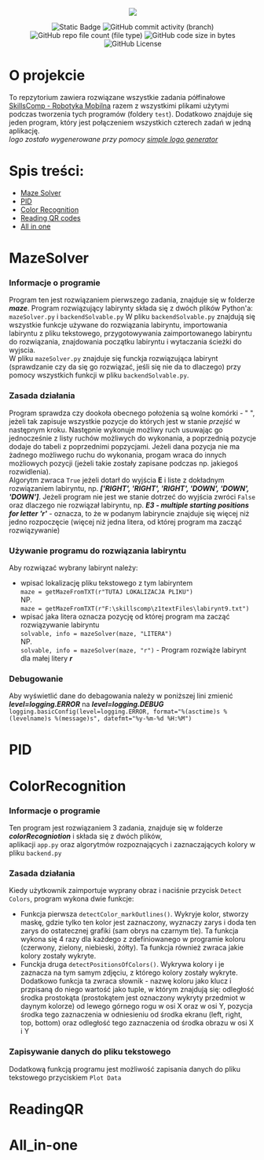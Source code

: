 <p align="center">
  <img src="https://github.com/Szymon-Glinka/skillsComp/assets/131162335/61ca9152-2164-4cfa-b2b0-14bd25c4e0f3">
</p>
<p align="center">
  <img alt="Static Badge" src="https://img.shields.io/badge/skillsComp-Robotyka_Mobilna-blue">
  <img alt="GitHub commit activity (branch)" src="https://img.shields.io/github/commit-activity/m/Szymon-Glinka/skillsComp">
  <img alt="GitHub repo file count (file type)" src="https://img.shields.io/github/directory-file-count/Szymon-Glinka/skillsComp">
  <img alt="GitHub code size in bytes" src="https://img.shields.io/github/languages/code-size/Szymon-Glinka/skillsComp">
  <img alt="GitHub License" src="https://img.shields.io/github/license/Szymon-Glinka/skillsComp">
</p>


# O projekcie
To repzytorium zawiera rozwiązane wszystkie zadania półfinałowe [SkillsComp - Robotyka Mobilna](https://skillscomp.itee.radom.pl/service/robotyka-mobilna/) razem z wszystkimi plikami użytymi podczas tworzenia tych programów (foldery ```test```). Dodatkowo znajduje się jeden program, który jest połączeniem wszystkich czterech zadań w jedną aplikację.  
*logo zostało wygenerowane przy pomocy [simple logo generator](https://creecros.github.io/simple_logo_gen/)*

# Spis treści:
* [Maze Solver](#MazeSolver)
* [PID](#PID)
* [Color Recognition](#ColorRecognition)
* [Reading QR codes](#ReadingQR)
* [All in one](#All_in-one)

# MazeSolver
### Informacje o programie
Program ten jest rozwiązaniem pierwszego zadania, znajduje się w folderze **_maze_**.
Program rozwiązujący labirynty składa się z dwóch plików Python'a: ```mazeSolver.py``` i ```backendSolvable.py``` 
W pliku ```backendSolvable.py``` znajdują się wszystkie funkcje używane do rozwiązania labiryntu, importowania labiryntu z pliku tekstowego, przygotowywania zaimportowanego labiryntu do rozwiązania, znajdowania początku labiryntu i wytaczania ścieżki do wyjscia.  
W pliku ```mazeSolver.py``` znajduje się funckja rozwiązująca labirynt (sprawdzanie czy da się go rozwiązać, jeśli się nie da to dlaczego) przy pomocy wszystkich funkcji w pliku ```backendSolvable.py```.   

### Zasada działania
Program sprawdza czy dookoła obecnego położenia są wolne komórki - " ", jeżeli tak zapisuje wszystkie pozycje do których jest w stanie *przejść* w następnym kroku. Następnie wykonuje możliwy ruch usuwając go jednocześnie z listy ruchów możliwych do wykonania, a poprzednią pozycje dodaje do tabeli z poprzednimi popzycjami. Jeżeli dana pozycja nie ma żadnego możliwego ruchu do wykonania, progam wraca do innych możliowych pozycji (jeżeli takie zostały zapisane podczas np. jakiegoś rozwidlenia).  
Algorytm zwraca ```True``` jeżeli dotarł do wyjścia **E** i liste z dokładnym rozwiązaniem labiryntu, np. **_['RIGHT', 'RIGHT', 'RIGHT', 'DOWN', 'DOWN', 'DOWN']_**. Jeżeli program nie jest we stanie dotrzeć do wyjścia zwróci ```False``` oraz dlaczego nie rozwiązał labiryntu, np. **_E3 - multiple starting positions for letter 'r'_** - oznacza, to że w podanym labiryncie znajduje się więcej niż jedno rozpoczęcie (więcej niż jedna litera, od której program ma zacząć rozwiązywanie)

### Używanie programu do rozwiązania labiryntu
Aby rozwiązać wybrany labirynt należy:   
* wpisać lokalizację pliku tekstowego z tym labiryntem   
```maze = getMazeFromTXT(r"TUTAJ LOKALIZACJA PLIKU")```   
NP.  
```maze = getMazeFromTXT(r"F:\skillscomp\z1textFiles\labirynt9.txt")```  
* wpisać jaka litera oznacza pozycję od której program ma zacząć rozwiązywanie labiryntu  
```solvable, info = mazeSolver(maze, "LITERA")```   
NP.   
```solvable, info = mazeSolver(maze, "r")``` - Program rozwiąże labirynt dla małej litery **_r_**

### Debugowanie
Aby wyświetlić dane do debagowania należy w poniższej lini zmienić **_level=logging.ERROR_** na **_level=logging.DEBUG_**   
```logging.basicConfig(level=logging.ERROR, format="%(asctime)s %(levelname)s %(message)s", datefmt="%y-%m-%d %H:%M")```

# PID

# ColorRecognition
### Informacje o programie
Ten program jest rozwiązaniem 3 zadania, znajduje się w folderze **_colorRecogniotion_** i składa się z dwóch plików,    
aplikacji ```app.py``` oraz algorytmów rozpoznających i zaznaczających kolory w pliku ```backend.py```

### Zasada działania
Kiedy użytkownik zaimportuje wyprany obraz i naciśnie przycisk ```Detect Colors```, program wykona dwie funkcje:  
* Funkcja pierwsza ```detectColor_markOutlines()```. Wykryje kolor, stworzy maskę, gdzie tylko ten kolor jest zaznaczony, wyznaczy zarys i doda ten zarys do ostatecznej grafiki (sam obrys na czarnym tle). Ta funkcja wykona się 4 razy dla każdego z zdefiniowanego w programie koloru (czerwony, zielony, niebieski, żółty). Ta funkcja również zwraca jakie kolory zostały wykryte.
* Funckja druga ```detectPositionsOfColors()```. Wykrywa kolory i je zaznacza na tym samym zdjęciu, z którego kolory zostały wykryte. Dodatkowo funkcja ta zwraca słownik - nazwę koloru jako klucz i przpisaną do niego wartość jako tuple, w którym znajdują się: odległość środka prostokąta (prostokątem jest oznaczony wykryty przedmiot w daynym kolorze) od lewego górnego rogu w osi X oraz w osi Y, pozycja środka tego zaznaczenia w odniesieniu od środka ekranu (left, right, top, bottom) oraz odległość tego zaznaczenia od środka obrazu w osi X i Y

### Zapisywanie danych do pliku tekstowego
Dodatkową funkcją programu jest możliwość zapisania danych do pliku tekstowego przyciskiem ```Plot Data```
  
# ReadingQR

# All_in-one
